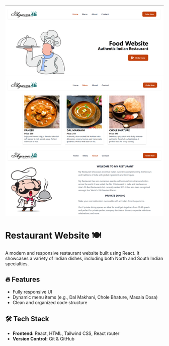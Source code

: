 ![image alt](https://github.com/sandeepmishra16/Restaurant-website/blob/723bf538ce84cdd4105fabd2f9852da9876a343b/Screenshot%202025-04-05%20153827.png)
![image alt](https://github.com/sandeepmishra16/Restaurant-website/blob/f6a702482b8616a394aed27978dedac64c3a6555/Screenshot%202025-04-05%20153949.png)
![image alt](https://github.com/sandeepmishra16/Restaurant-website/blob/e9ddcbd0657c8d6dc2efb94ddef725bb3702578a/Screenshot%202025-04-05%20154011.png)


# Restaurant Website 🍽️

A modern and responsive restaurant website built using React. It showcases a variety of Indian dishes, including both North and South Indian specialties.

## 🔥 Features

- Fully responsive UI
- Dynamic menu items (e.g., Dal Makhani, Chole Bhature, Masala Dosa)
- Clean and organized code structure

## 🛠️ Tech Stack

- **Frontend:** React, HTML, Tailwind CSS, React router
- **Version Control:** Git & GitHub
